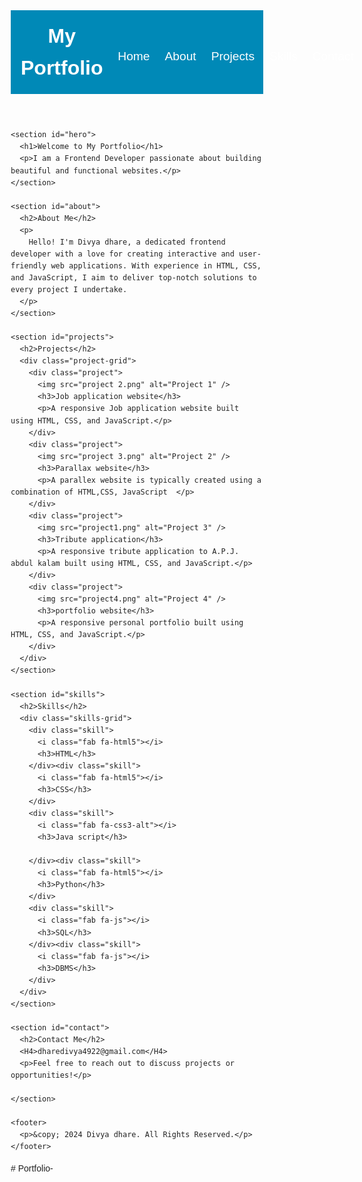 <!DOCTYPE html>
<html lang="en">
  <head>
    <meta charset="UTF-8" />
    <meta name="viewport" content="width=device-width, initial-scale=1.0" />
    <title>Portfolio Website</title>
    <link
      href="https://fonts.googleapis.com/css2?family=Poppins:wght@300;400;600;700&display=swap"
      rel="stylesheet"
    />
    <link
      rel="stylesheet"
      href="https://cdnjs.cloudflare.com/ajax/libs/font-awesome/6.0.0-beta3/css/all.min.css"
      integrity="sha512-Fo3rlrZj/k7ujTnHg4fN5Kw6XDPFVNpKGeF1VZb30+/ca1Y9qgKhkT/Jg00kpFhI7sK2ueA/+ux+HbHmIWfsHw=="
      crossorigin="anonymous"
      referrerpolicy="no-referrer"
    />
    <style>
      :root {
        --primary-color: #0089b7;
        --secondary-color: #003d62;
        --accent-color: #fff700;
        --light-color: #f4f4f4;
        --dark-color: #222;
      }
      * {
        margin: 0;
        padding: 0;
        box-sizing: border-box;
      }
      body {
        font-family: 'Poppins', sans-serif;
        line-height: 1.6;
        color: var(--dark-color);
      }
      header {
        background: var(--primary-color);
        padding: 1rem;
        display: flex;
        justify-content: space-between;
        align-items: center;
        color: white;
      }
      header .logo {
        font-size: 2rem;
        font-weight: bold;
      }
      header nav ul {
        display: flex;
        list-style: none;
        gap: 1.5rem;
      }
      header nav ul li a {
        color: white;
        text-decoration: none;
        font-size: 1.2rem;
        transition: color 0.3s;
      }
      header nav ul li a:hover {
        color: var(--accent-color);
      }
      #hero {
        background: var(--secondary-color);
        color: white;
        text-align: center;
        padding: 5rem 2rem;
      }
      #hero h1 {
        font-size: 3.5rem;
        margin-bottom: 1rem;
      }
      #hero p {
        font-size: 1.5rem;
      }
      #about {
        padding: 4rem 2rem;
        background: var(--light-color);
        text-align: center;
      }
      #about h2 {
        font-size: 2.5rem;
        margin-bottom: 1rem;
        color: var(--primary-color);
      }
      #about p {
        max-width: 800px;
        margin: 0 auto;
        font-size: 1.2rem;
      }
      #projects {
        padding: 4rem 2rem;
        text-align: center;
      }
      #projects h2 {
        font-size: 2.5rem;
        margin-bottom: 2rem;
        color: var(--primary-color);
      }
      .project-grid {
        display: grid;
        grid-template-columns: repeat(auto-fit, minmax(300px, 1fr));
        gap: 2rem;
      }
      .project {
        background: white;
        padding: 1.5rem;
        border-radius: 10px;
        box-shadow: 0 2px 5px rgba(0, 0, 0, 0.1);
      }
      .project img {
        height: 70%;
        width: 100%;
        border-radius: 10px;
        margin-bottom: 1rem;
      }
      .project h3 {
        margin-bottom: 0.5rem;
        color: var(--secondary-color);
      }
      .project p {
        font-size: 1rem;
      }
      #skills {
        background: var(--light-color);
        padding: 4rem 2rem;
        text-align: center;
      }
      #skills h2 {
        font-size: 2.5rem;
        margin-bottom: 1.5rem;
        color: var(--primary-color);
      }
      .skills-grid {
        display: grid;
        grid-template-columns: repeat(auto-fit, minmax(150px, 1fr));
        gap: 2rem;
      }
      .skill {
        background: white;
        padding: 1rem;
        border-radius: 10px;
        box-shadow: 0 2px 5px rgba(0, 0, 0, 0.1);
        text-align: center;
      }
      .skill i {
        font-size: 2.5rem;
        color: var(--secondary-color);
        margin-bottom: 0.5rem;
      }
      .skill h3 {
        font-size: 1.2rem;
      }
      #contact {
        padding: 4rem 2rem;
        text-align: center;
      }
      #contact h2 {
        font-size: 2.5rem;
        margin-bottom: 1rem;
        color: var(--primary-color);
      }
      footer {
        background: var(--secondary-color);
        color: white;
        text-align: center;
        padding: 1rem;
        font-size: 1rem;
      }
    </style>
  </head>
  <body>
    <header>
      <div class="logo">My Portfolio</div>
      <nav>
        <ul>
          <li><a href="#hero">Home</a></li>
          <li><a href="#about">About</a></li>
          <li><a href="#projects">Projects</a></li>
          <li><a href="#skills">Skills</a></li>
          <li><a href="#contact">Contact</a></li>
        </ul>
      </nav>
    </header>

    <section id="hero">
      <h1>Welcome to My Portfolio</h1>
      <p>I am a Frontend Developer passionate about building beautiful and functional websites.</p>
    </section>

    <section id="about">
      <h2>About Me</h2>
      <p>
        Hello! I'm Divya dhare, a dedicated frontend developer with a love for creating interactive and user-friendly web applications. With experience in HTML, CSS, and JavaScript, I aim to deliver top-notch solutions to every project I undertake.
      </p>
    </section>

    <section id="projects">
      <h2>Projects</h2>
      <div class="project-grid">
        <div class="project">
          <img src="project 2.png" alt="Project 1" />
          <h3>Job application website</h3>
          <p>A responsive Job application website built using HTML, CSS, and JavaScript.</p>
        </div>
        <div class="project">
          <img src="project 3.png" alt="Project 2" />
          <h3>Parallax website</h3>
          <p>A parallex website is typically created using a combination of HTML,CSS, JavaScript  </p>
        </div>
        <div class="project">
          <img src="project1.png" alt="Project 3" />
          <h3>Tribute application</h3>
          <p>A responsive tribute application to A.P.J. abdul kalam built using HTML, CSS, and JavaScript.</p>
        </div>
        <div class="project">
          <img src="project4.png" alt="Project 4" />
          <h3>portfolio website</h3>
          <p>A responsive personal portfolio built using HTML, CSS, and JavaScript.</p>
        </div>
      </div>
    </section>

    <section id="skills">
      <h2>Skills</h2>
      <div class="skills-grid">
        <div class="skill">
          <i class="fab fa-html5"></i>
          <h3>HTML</h3>
        </div><div class="skill">
          <i class="fab fa-html5"></i>
          <h3>CSS</h3>
        </div>
        <div class="skill">
          <i class="fab fa-css3-alt"></i>
          <h3>Java script</h3>
          
        </div><div class="skill">
          <i class="fab fa-html5"></i>
          <h3>Python</h3>
        </div>
        <div class="skill">
          <i class="fab fa-js"></i>
          <h3>SQL</h3>
        </div><div class="skill">
          <i class="fab fa-js"></i>
          <h3>DBMS</h3>
        </div>
      </div>
    </section>

    <section id="contact">
      <h2>Contact Me</h2>
      <H4>dharedivya4922@gmail.com</H4>
      <p>Feel free to reach out to discuss projects or opportunities!</p>
       
    </section>

    <footer>
      <p>&copy; 2024 Divya dhare. All Rights Reserved.</p>
    </footer>
  </body>
</html>
# Portfolio-
